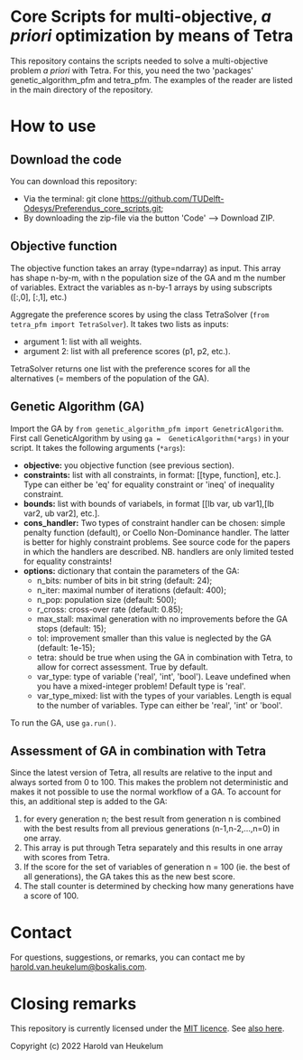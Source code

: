 # Core Scripts for multi-objective, _a priori_ optimization by means of Tetra

This repository contains the scripts needed to solve a multi-objective problem _a priori_ with Tetra. For this, you need
the two 'packages' genetic_algorithm_pfm and tetra_pfm. The examples of the reader are listed in the main directory of 
the repository.

# How to use

## Download the code

You can download this repository:

- Via the terminal: git clone https://github.com/TUDelft-Odesys/Preferendus_core_scripts.git;
- By downloading the zip-file via the button 'Code' --> Download ZIP.

## Objective function

The objective function takes an array (type=ndarray) as input. This array has shape n-by-m, with n the population size
of the GA and m the number of variables. Extract the variables as n-by-1 arrays by using subscripts ([:,0], [:,1], etc.)

Aggregate the preference scores by using the class TetraSolver (`from tetra_pfm import TetraSolver`). It takes two lists
as inputs:

- argument 1: list with all weights.
- argument 2: list with all preference scores (p1, p2, etc.).

TetraSolver returns one list with the preference scores for all the alternatives (= members of the population of the GA).

## Genetic Algorithm (GA)

Import the GA by `from genetic_algorithm_pfm import GenetricAlgorithm`. First call GeneticAlgorithm by using `ga = 
GeneticAlgorithm(*args)` in your script. It takes the following arguments (`*args`):

- **objective:** you objective function (see previous section).
- **constraints:** list with all constraints, in format: [[type, function], etc.]. Type can either be 'eq' for equality
  constraint or 'ineq' of inequality constraint.
- **bounds:** list with bounds of variabels, in format [[lb var, ub var1],[lb var2, ub var2], etc.].
- **cons_handler:** Two types of constraint handler can be chosen: simple penalty function (default), or Coello
  Non-Dominance handler. The latter is better for highly constraint problems. See source code for the papers in which
  the handlers are described. NB. handlers are only limited tested for equality constraints!
- **options:** dictionary that contain the parameters of the GA:
    - n_bits: number of bits in bit string (default: 24);
    - n_iter: maximal number of iterations (default: 400);
    - n_pop: population size (default: 500);
    - r_cross: cross-over rate (default: 0.85);
    - max_stall: maximal generation with no improvements before the GA stops (default: 15);
    - tol: improvement smaller than this value is neglected by the GA (default: 1e-15);
    - tetra: should be true when using the GA in combination with Tetra, to allow for correct assessment. True by default.
    - var_type: type of variable ('real', 'int', 'bool'). Leave undefined when you have a mixed-integer problem! Default type is 'real'.
    - var_type_mixed: list with the types of your variables. Length is equal to the number of variables. Type can either be 'real', 'int' or 'bool'.

To run the GA, use `ga.run()`.

## Assessment of GA in combination with Tetra

Since the latest version of Tetra, all results are relative to the input and always sorted from 0 to 100. This makes the
problem not deterministic and makes it not possible to use the normal workflow of a GA. To account for this, an
additional step is added to the GA:

1. for every generation n; the best result from generation n is combined with the best results from all previous
   generations (n-1,n-2,...,n=0) in one array.
2. This array is put through Tetra separately and this results in one array with scores from Tetra.
3. If the score for the set of variables of generation n = 100 (ie. the best of all generations), the GA takes this as
   the new best score.
4. The stall counter is determined by checking how many generations have a score of 100.

# Contact

For questions, suggestions, or remarks, you can contact me by harold.van.heukelum@boskalis.com.

# Closing remarks

This repository is currently licensed under the [MIT licence](https://choosealicense.com/licenses/mit/).
See [also here](https://github.com/HaroldPy11/PFM_core_scripts/blob/main/LICENSE).

Copyright (c) 2022 Harold van Heukelum
